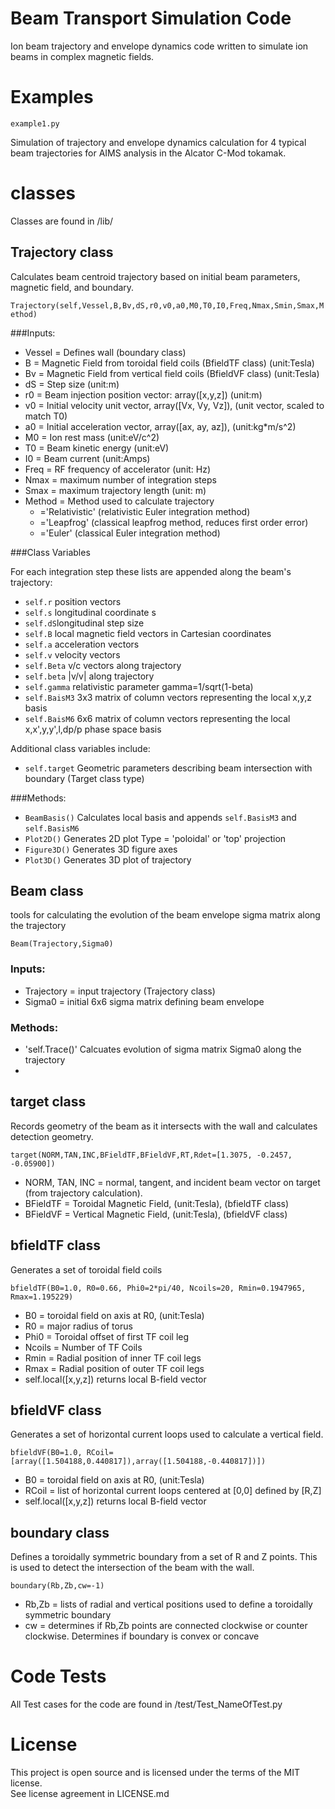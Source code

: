 # Beam Transport Simulation Code

Ion beam trajectory and envelope dynamics code written to simulate ion beams in complex magnetic fields. 

Examples
========
`example1.py`

Simulation of trajectory and envelope dynamics calculation for 4 typical beam trajectories for AIMS analysis in the Alcator C-Mod tokamak.

classes
==========
Classes are found in /lib/

Trajectory class
----------
Calculates beam centroid trajectory based on initial beam parameters, magnetic field, and boundary.

`Trajectory(self,Vessel,B,Bv,dS,r0,v0,a0,M0,T0,I0,Freq,Nmax,Smin,Smax,Method)`

###Inputs:
- Vessel = Defines wall (boundary class)
- B =  Magnetic Field from toroidal field coils (BfieldTF class) (unit:Tesla)
- Bv = Magnetic Field from vertical field coils (BfieldVF class) (unit:Tesla)
- dS = Step size (unit:m)
- r0 = Beam injection position vector: array([x,y,z]) (unit:m) 
- v0 = Initial velocity unit vector, array([Vx, Vy, Vz]), (unit vector, scaled to match T0)
- a0 = Initial acceleration vector, array([ax, ay, az]), (unit:kg*m/s^2)
- M0 = Ion rest mass (unit:eV/c^2)
- T0 = Beam kinetic energy (unit:eV)
- I0 = Beam current (unit:Amps)
- Freq = RF frequency of accelerator (unit: Hz)
- Nmax = maximum number of integration steps
- Smax = maximum trajectory length (unit: m)
- Method = Method used to calculate trajectory
	- ='Relativistic' (relativistic Euler integration method)
	- ='Leapfrog' (classical leapfrog method, reduces first order error)
	- ='Euler' (classical Euler integration method)

###Class Variables

For each integration step these lists are appended along the beam's trajectory:

- `self.r` position vectors
- `self.s` longitudinal coordinate s
- `self.dS`longitudinal step size
- `self.B` local magnetic field vectors in Cartesian coordinates
- `self.a` acceleration vectors
- `self.v` velocity vectors
- `self.Beta` v/c vectors along trajectory
- `self.beta` |v/v| along trajectory
- `self.gamma` relativistic parameter gamma=1/sqrt(1-beta)
- `self.BaisM3` 3x3 matrix of column vectors representing the local x,y,z basis
- `self.BaisM6` 6x6 matrix of column vectors representing the local x,x',y,y',l,dp/p phase space basis

Additional class variables include:

- `self.target` Geometric parameters describing beam intersection with boundary (Target class type)

###Methods:

- `BeamBasis()` Calculates local basis and appends `self.BasisM3` and `self.BasisM6`
- `Plot2D()` Generates 2D plot Type = 'poloidal' or 'top' projection
- `Figure3D()` Generates 3D figure axes
- `Plot3D()` Generates 3D plot of trajectory

Beam class
----
tools for calculating the evolution of the beam envelope sigma matrix along the trajectory

`Beam(Trajectory,Sigma0)`

### Inputs:
- Trajectory = input trajectory (Trajectory class)
- Sigma0 = initial 6x6 sigma matrix defining beam envelope

### Methods:

- 'self.Trace()' Calcuates evolution of sigma matrix Sigma0 along the trajectory
-


target class
-----------
Records geometry of the beam as it intersects with the wall and calculates detection geometry.

`target(NORM,TAN,INC,BFieldTF,BFieldVF,RT,Rdet=[1.3075, -0.2457, -0.05900])`
- NORM, TAN, INC = normal, tangent, and incident beam vector on target (from trajectory calculation).
- BFieldTF = Toroidal Magnetic Field, (unit:Tesla), (bfieldTF class)
- BFieldVF = Vertical Magnetic Field, (unit:Tesla), (bfieldVF class)

bfieldTF class
--------
Generates a set of toroidal field coils

`bfieldTF(B0=1.0, R0=0.66, Phi0=2*pi/40, Ncoils=20, Rmin=0.1947965, Rmax=1.195229)`
- B0 = toroidal field on axis at R0, (unit:Tesla)
- R0 = major radius of torus
- Phi0 = Toroidal offset of first TF coil leg
- Ncoils = Number of TF Coils
- Rmin = Radial position of inner TF coil legs
- Rmax = Radial position of outer TF coil legs
- self.local([x,y,z]) returns local B-field vector

bfieldVF class
--------------
Generates a set of horizontal current loops used to calculate a vertical field.

`bfieldVF(B0=1.0, RCoil=[array([1.504188,0.440817]),array([1.504188,-0.440817])])`
- B0 = toroidal field on axis at R0, (unit:Tesla)
- RCoil = list of horizontal current loops centered at [0,0] defined by [R,Z]
- self.local([x,y,z]) returns local B-field vector

boundary class
-------------
Defines a toroidally symmetric boundary from a set of R and Z points.  This is used to detect the intersection of the beam with the wall.

`boundary(Rb,Zb,cw=-1)`
- Rb,Zb = lists of radial and vertical positions used to define a toroidally symmetric boundary
- cw = determines if Rb,Zb points are connected clockwise or counter clockwise.  Determines if boundary is convex or concave

Code Tests
==========

All Test cases for the code are found in /test/Test_NameOfTest.py

License
=======

This project is open source and is licensed under the terms of the MIT license.  
See license agreement in LICENSE.md



